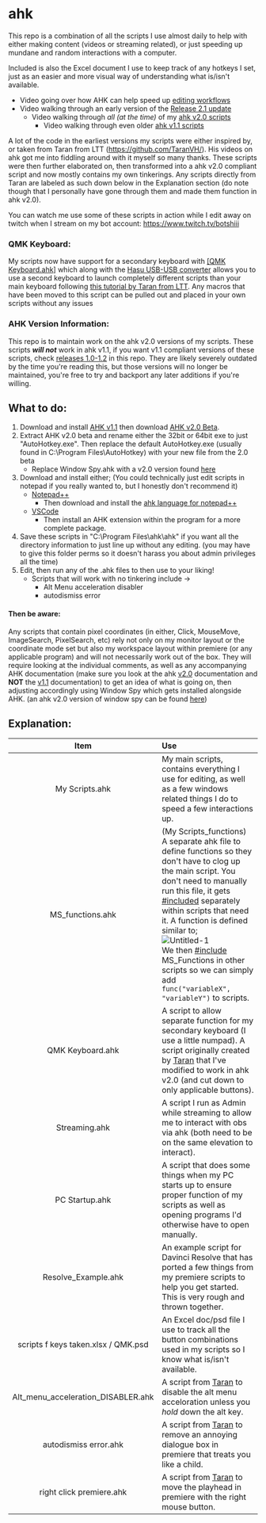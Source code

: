 # ahk
This repo is a combination of all the scripts I use almost daily to help with either making content (videos or streaming related), or just speeding up mundane and random interactions with a computer.

Included is also the Excel document I use to keep track of any hotkeys I set, just as an easier and more visual way of understanding what is/isn't available.

- Video going over how AHK can help speed up [editing workflows](https://youtu.be/Iv-oR7An_iI)
- Video walking through an early version of the [Release 2.1 update](https://youtu.be/JF_WISVJsPU)
  - Video walking through _all (at the time)_ of my [ahk v2.0 scripts](https://youtu.be/3rFDEonACxo)
      - Video walking through even older [ahk v1.1 scripts](https://youtu.be/QOztbpTe_Es)

A lot of the code in the earliest versions my scripts were either inspired by, or taken from Taran from LTT (https://github.com/TaranVH/). His videos on ahk got me into fiddling around with it myself so many thanks. These scripts were then further elaborated on, then transformed into a ahk v2.0 compliant script and now mostly contains my own tinkerings. Any scripts directly from Taran are labeled as such down below in the Explanation section (do note though that I personally have gone through them and made them function in ahk v2.0).

You can watch me use some of these scripts in action while I edit away on twitch when I stream on my bot account: https://www.twitch.tv/botshiii

### QMK Keyboard:
My scripts now have support for a secondary keyboard with [[QMK Keyboard.ahk]](https://github.com/Tomshiii/ahk/blob/main/QMK%20Keyboard.ahk) which along with the [Hasu USB-USB converter](https://geekhack.org/index.php?topic=109514.0) allows you to use a second keyboard to launch completely different scripts than your main keyboard following [this tutorial by Taran from LTT](https://www.youtube.com/watch?v=GZEoss4XIgc). Any macros that have been moved to this script can be pulled out and placed in your own scripts without any issues

### AHK Version Information:
This repo is to maintain work on the ahk v2.0 versions of my scripts. These scripts ***will not*** work in ahk v1.1, if you want v1.1 compliant versions of these scripts, check [releases 1.0-1.2](https://github.com/Tomshiii/ahk/releases) in this repo. They are likely severely outdated by the time you're reading this, but those versions will no longer be maintained, you're free to try and backport any later additions if you're willing.

## What to do:
1. Download and install [AHK v1.1](https://www.autohotkey.com/) then download [AHK v2.0 Beta](https://www.autohotkey.com/v2/).
2. Extract AHK v2.0 beta and rename either the 32bit or 64bit exe to just "AutoHotkey.exe". Then replace the default AutoHotkey.exe (usually found in C:\Program Files\AutoHotkey) with your new file from the 2.0 beta
   - Replace Window Spy.ahk with a v2.0 version found [here](https://github.com/steelywing/AutoHotkey-Release/blob/master/installer/source/WindowSpy.v2.ahk)
3. Download and install either; (You could technically just edit scripts in notepad if you really wanted to, but I honestly don't recommend it)
   - [Notepad++](https://notepad-plus-plus.org/downloads/)
     - Then download and install the [ahk language for notepad++](https://www.autohotkey.com/boards/viewtopic.php?t=50)
   - [VSCode](https://code.visualstudio.com/)
     - Then install an AHK extension within the program for a more complete package.
4. Save these scripts in "C:\Program Files\ahk\ahk\" if you want all the directory information to just line up without any editing. (you may have to give this folder perms so it doesn't harass you about admin privileges all the time)
5. Edit, then run any of the .ahk files to then use to your liking!
   - Scripts that will work with no tinkering include ->
     - Alt Menu acceleration disabler
     - autodismiss error
     
#### Then be aware:

Any scripts that contain pixel coordinates (in either, Click, MouseMove, ImageSearch, PixelSearch, etc) rely not only on my monitor layout or the coordinate mode set but also my workspace layout within premiere (or any applicable program) and will not necessarily work out of the box. They will require looking at the individual comments, as well as any accompanying AHK documentation (make sure you look at the ahk [v2.0](https://lexikos.github.io/v2/docs/AutoHotkey.htm) documentation and **NOT** the [v1.1](https://www.autohotkey.com/docs/AutoHotkey.htm) documentation) to get an idea of what is going on, then adjusting accordingly using Window Spy which gets installed alongside AHK. (an ahk v2.0 version of window spy can be found [here](https://github.com/steelywing/AutoHotkey-Release/blob/master/installer/source/WindowSpy.v2.ahk))


## Explanation:
Item | Use
:---: | :---
My Scripts.ahk | My main scripts, contains everything I use for editing, as well as a few windows related things I do to speed a few interactions up.
MS_functions.ahk | (My Scripts_functions) A separate ahk file to define functions so they don't have to clog up the main script. You don't need to manually run this file, it gets [#included](https://lexikos.github.io/v2/docs/commands/_Include.htm) separately within scripts that need it. A function is defined similar to; <br />![Untitled-1](https://user-images.githubusercontent.com/53557479/131491115-15476b22-935c-4344-a54d-0e1c25910cd5.png)<br />We then [#include](https://lexikos.github.io/v2/docs/commands/_Include.htm) MS_Functions in other scripts so we can simply add <br />```func("variableX", "variableY")``` to scripts.
QMK Keyboard.ahk | A script to allow separate function for my secondary keyboard (I use a little numpad). A script originally created by [Taran](https://github.com/TaranVH/) that I've modified to work in ahk v2.0 (and cut down to only applicable buttons).
Streaming.ahk | A script I run as Admin while streaming to allow me to interact with obs via ahk (both need to be on the same elevation to interact).
PC Startup.ahk | A script that does some things when my PC starts up to ensure proper function of my scripts as well as opening programs I'd otherwise have to open manually.
Resolve_Example.ahk | An example script for Davinci Resolve that has ported a few things from my premiere scripts to help you get started. This is very rough and thrown together.
scripts f keys taken.xlsx / QMK.psd | An Excel doc/psd file I use to track all the button combinations used in my scripts so I know what is/isn't available.
Alt_menu_acceleration_DISABLER.ahk | A script from [Taran](https://github.com/TaranVH/) to disable the alt menu acceloration unless you _hold_ down the alt key.
autodismiss error.ahk | A script from [Taran](https://github.com/TaranVH/) to remove an annoying dialogue box in premiere that treats you like a child.
right click premiere.ahk | A script from [Taran](https://github.com/TaranVH/) to move the playhead in premiere with the right mouse button.
